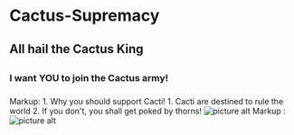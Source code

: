 # Cactus-Supremacy
## All hail the **Cactus King** <h2>
### I want YOU to join the Cactus army! <h3>
Markup: 1. Why you should support Cacti!
              1. Cacti are destined to rule the world
              2. If you don't, you shall get poked by thorns!
  ![picture alt](https://www.google.com/url?sa=i&url=https%3A%2F%2Ffasrbooth577.weebly.com%2Fbrawl-stars-spike.html&psig=AOvVaw1RVJl4hiu8ALp9e00gl82Y&ust=1632929995991000&source=images&cd=vfe&ved=0CAsQjRxqFwoTCIivlbqAovMCFQAAAAAdAAAAABAJ "Cactus Prince")
 Markup : ![picture alt](https://www.google.com/url?sa=i&url=https%3A%2F%2Fwww.deviantart.com%2Fjieh-an%2Fart%2FCactus-King-789192103&psig=AOvVaw03zUt9eO3OK7-8_DphuzEg&ust=1632930064186000&source=images&cd=vfe&ved=0CAsQjRxqFwoTCLjnptaAovMCFQAAAAAdAAAAABAJ "Cactus King")
